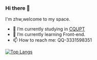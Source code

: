 ### Hi there 👋
I'm zhw,welcome to my space.
- 🔭 I’m currently studying in [CQUPT](http://www.cqupt.edu.cn/)
- 🌱 I’m currently learning Front-end.
- 📫 How to reach me: QQ-3331598351

[![Top Langs](https://github-readme-stats.vercel.app/api/top-langs/?username=seasonHL&layout=compact&hide=html,css)](https://github.com/anuraghazra/github-readme-stats)

<!--
[![Anurag's GitHub stats](https://github-readme-stats.vercel.app/api?username=seasonHL)](https://github.com/anuraghazra/github-readme-stats)
-->

<!--
**seasonHL/seasonHL** is a ✨ _special_ ✨ repository because its `README.md` (this file) appears on your GitHub profile.

Here are some ideas to get you started:

- 🔭 I’m currently working on ...
- 🌱 I’m currently learning ...
- 👯 I’m looking to collaborate on ...
- 🤔 I’m looking for help with ...
- 💬 Ask me about ...
- 📫 How to reach me: ...
- 😄 Pronouns: ...
- ⚡ Fun fact: ...
-->
